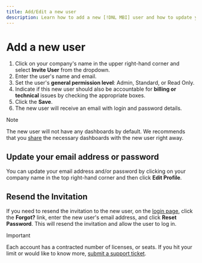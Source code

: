 ```yaml
---
title: Add/Edit a new user
description: Learn how to add a new [!DNL MBI] user and how to update your user name or password. 
---
```

# Add a new user

1. Click on your company's name in the upper right-hand corner and select **Invite User** from the dropdown.
1. Enter the user's name and email.
1. Set the user's **general permission level**\: Admin, Standard, or Read Only.
1. Indicate if this new user should also be accountable for **billing or technical** issues by checking the appropriate boxes.
1. Click the **Save**.
1. The new user will receive an email with login and password details.

>[!NOTE]
>
>The new user will not have any dashboards by default. We recommends that you [share](../../data-user/dashboards/share-dashboard-with-users.md) the necessary dashboards with the new user right away.

## Update your email address or password

You can update your email address and/or password by clicking on your company name in the top right-hand corner and then click **Edit Profile**.

## Resend the Invitation

If you need to resend the invitation to the new user, on the [login page](https://dashboard.rjmetrics.com), click the **Forgot?** link, enter the new user's email address, and click **Reset Password**. This will resend the invitation and allow the user to log in.

>[!IMPORTANT]
>
>Each account has a contracted number of licenses, or seats. If you hit your limit or would like to know more, [submit a support ticket](../../getting-started/support.md).
